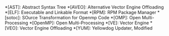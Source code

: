 *[AST]: Abstract Syntax Tree
*[AVEO]: Alternative Vector Engine Offloading
*[ELF]: Executable and Linkable Format
*[RPM]: RPM Package Manager
*[sotoc]: SOurce Transformation for Openmp Code
*[OMP]: Open Multi-Processing
*[OpenMP]: Open Multi-Processing
*[VE]: Vector Engine
*[VEO]: Vector Engine Offloading
*[YUM]: Yellowdog Updater, Modified
